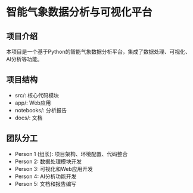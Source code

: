 # 智能气象数据分析与可视化平台

## 项目介绍
本项目是一个基于Python的智能气象数据分析平台，集成了数据处理、可视化、AI分析等功能。

## 项目结构
- src/: 核心代码模块
- app/: Web应用
- notebooks/: 分析报告
- docs/: 文档

## 团队分工
- Person 1 (组长): 项目架构、环境配置、代码整合
- Person 2: 数据处理模块开发
- Person 3: 可视化和Web应用开发
- Person 4: AI分析功能开发
- Person 5: 文档和报告编写
